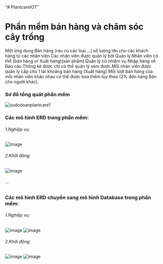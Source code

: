 "# PlantcareIOT" 

<h1>Phần mềm bán hàng và chăm sóc cây trồng</h1>

Một ứng dụng Bán hàng (rau củ các loại....) số lượng lớn cho các khách hàng từ các nhân viên
Các nhân viên được quản lý bởi Quản lý.Nhân viên có thể (bán hàng or Xuất hàng)(sản phẩm).Quản lý có nhiệm vụ Nhập hàng về
Báo cáo Thống kê được chỉ có thể quản lý xem được.Mỗi nhân viên được quản lý cấp cho 1 tài khoảng bán hàng (Xuất hàng)
Mỗi lượt bán hàng của mỗi nhân viên khác nhau có thể được boa thêm tùy theo (2% đơn hàng Bán cho người khác).

<h3>Sơ đồ tổng quát phần mềm</h3>

![sododoanplantcare1](https://user-images.githubusercontent.com/36543564/223024112-b6018be5-9f32-49ab-9252-226fd53d4e96.jpg)

<h3>Các mô hình ERD trong phần mềm:</h3>
<h6>1.Nghiệp vụ:</h6>

![image](https://user-images.githubusercontent.com/36543564/223024830-3c3d5ed0-2eee-4285-91b8-ff87eb32916c.png)
<h6>2.Khởi động:</h6>

![image](https://user-images.githubusercontent.com/36543564/223025123-0e4b72e1-276b-4fe1-a0f8-5e4445840c74.png)
<h6>...</h6>

<h3>Các mô hình ERD chuyển sang mô hình Database trong phần mềm:</h3>
<h6>1.Nghiệp vụ:</h6>

![image](https://user-images.githubusercontent.com/36543564/223026055-9a1558f3-08ee-4e62-aae8-77c6c56d1223.png)
![image](https://user-images.githubusercontent.com/36543564/223026141-b8b09bf1-8f2d-46e5-a555-e50652417c0d.png)

<h6>2.Khởi động:</h6>

![image](https://user-images.githubusercontent.com/36543564/223026277-a7ac73bc-71ad-46c1-b7e0-a516795774c2.png)
![image](https://user-images.githubusercontent.com/36543564/223026364-42163ac2-02ab-4102-9fca-aadd507b7f42.png)








